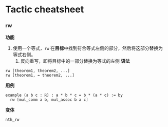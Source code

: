 # Tactic cheatsheet
### rw

**功能** 

1. 使用一个等式，``rw`` 在**目标**中找到符合等式左侧的部分，然后将这部分替换为等式右侧。
   1. 反向重写，即将目标中的一部分替换为等式的左侧
**语法**
```lean
rw [theorem1, theorem2, ...]
rw [theorem1, ← theorem2, ...]
```

**用例**
```lean
example (a b c : ℝ) : a * b * c = b * (a * c) := by
  rw [mul_comm a b, mul_assoc b a c]
```

**变体**

``nth_rw``

